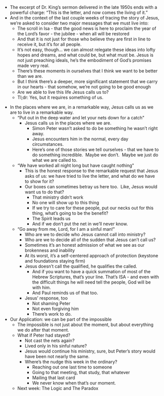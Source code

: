 - The excerpt of Dr. King’s sermon delivered in the late 1950s ends with a powerful charge: “This is the letter, and now comes the living of it.”
- And in the context of the last couple weeks of tracing the story of Jesus, we’re asked to consider two major messages that we must live into:
	- The scroll in Isa - that the good news is here to proclaim the year of the Lord’s favor - the jubilee - when all will be restored
	- And that it is not just for those who believe they are first in line to receive it, but it’s for all people.
	* It’s not easy, though... we can almost relegate these ideas into lofty hopes and dreams, and what could be, but what must be.  Jesus is not just preaching ideals, he’s the embodiment of God’s promises made very real.
	* There’s these moments in ourselves that I think we want to be better than we are.  	
	* But I think there’s a deeper, more significant statement that we carry in our hearts - that somehow, we’re not going to be good enough
	* Are we able to live this life Jesus calls us to?
	* Tl;dr: Yes, but it requires something of us.
* In the places where we are, in a remarkable way, Jesus calls us as we are to live in a remarkable way. 
	* “Put out in the deep water and let your nets down for a catch"
		* Jesus calls us in the places where we are.
			* Simon Peter wasn’t asked to do be something he wasn’t right away.
			* Jesus encounters him in the normal, every day circumstances.
			* Here’s one of those stories we tell ourselves - that we have to do something incredible.  Maybe we don’t.  Maybe we just do what we are called to.
	* “We have worked all night long but have caught nothing"
		* This is the honest response to the remarkable request that Jesus asks of us: we have tried to live the letter, and what do we have to show for it?
		* Our boxes can sometimes betray us here too.  Like, Jesus would want us to do that?
			* That ministry didn’t work
			* No one will show up to this thing
			* If we try to care for these people, put our necks out for this thing, what’s going to be the benefit?
			* The Spirit leads us
			* And if we don’t put the net in we’ll never know.
	* “Go away from me, Lord, for I am a sinful man!"
		* Who are we to decide who Jesus cannot call into ministry?
		* Who are we to decide all of the sudden that Jesus can’t call us?
		* Sometimes it’s an honest admission of what we see as our brokenness and inability
		* At its worst, it’s a self-centered approach of protection (keystone and foundations staying firm)
		* Jesus doesn’t call the qualified, he qualifies the called.
			* And if you want to have a quick summation of most of the Hebrew Scriptures, that’s your line.  That’s ISA - and even with the difficult things he will need tell the people, God will be with him.
			* And Paul reminds us of that too.
		* Jesus’ response, too
			* Not shaming Peter
			* Not even forgiving him
			* There’s work to do.  
* Our Application: we can be part of the impossible
	* The impossible is not just about the moment, but about everything we do after that moment.
	* What if Peter had stayed?
		* Not cast the nets again?
		* Lived only in his sinful nature?
		* Jesus would continue his ministry, sure, but Peter’s story would have been not nearly the same.
		* Where’s the nudge this week in the ordinary?
			* Reaching out one last time to someone
			* Going to that meeting, that study, that whatever
			* Mailing that last card
			* We never know when that’s our moment.
	* Next week: The Logic and The Paradox
